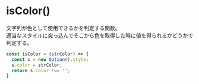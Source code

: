# isColor()

文字列が色として使用できるかを判定する関数。  
適当なスタイルに突っ込んでそこから色を取得した時に値を得られるかどうかで判定する。  

```javascript
const isColor = (strColor) => {
  const s = new Option().style;
  s.color = strColor;
  return s.color !== '';
}
```
